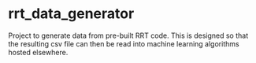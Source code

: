 # rrt_data_generator

Project to generate data from pre-built RRT code. This is designed so that the resulting csv file can then be read into machine learning algorithms hosted elsewhere.

